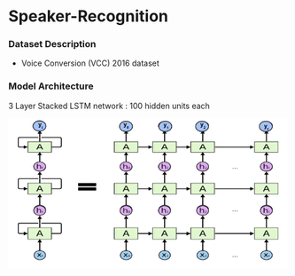 # Speaker-Recognition

### Dataset Description
- Voice Conversion (VCC) 2016 dataset

### Model Architecture

3 Layer Stacked LSTM network : 100 hidden units each

![](https://github.com/Akella17/Speaker-Recognition/raw/master/files/3_layer_lstm.png)
